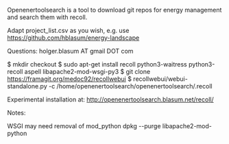 Openenertoolsearch is a tool to download git repos for energy management and search them with recoll.

Adapt project_list.csv as you wish, e.g. use https://github.com/hblasum/energy-landscape

Questions: holger.blasum AT gmail DOT com

$ mkdir checkout
$ sudo apt-get install recoll python3-waitress python3-recoll aspell libapache2-mod-wsgi-py3
$ git clone https://framagit.org/medoc92/recollwebui
$ recollwebui/webui-standalone.py -c /home/openenertoolsearch/openenertoolsearch/.recoll

Experimental installation at: http://openenertoolsearch.blasum.net/recoll/

Notes:

WSGI may need removal of mod_python
dpkg --purge libapache2-mod-python
 

